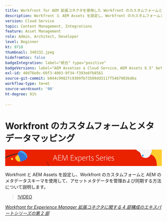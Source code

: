 ```yaml
---
title: Workfront for AEM 拡張コネクタを使用した Workfront のカスタムフォームとメタデータのマッピング
description: Workfront と AEM Assets を設定し、Workfront のカスタムフォームと AEM のメタデータスキーマを使用して、アセットメタデータを管理および同期する方法について説明します。
version: Cloud Service
topic: Content Management, Integrations
feature: Asset Management
role: Admin, Architect, Developer
level: Beginner
kt: 9718
thumbnail: 340332.jpeg
hidefromtoc: false
badgeIntegration: label="統合" type="positive"
badgeVersions: label="AEM Assetsas a Cloud Service、AEM Assets 6.5" before-title="false"
exl-id: 40d76e0c-69f3-4003-9f34-f393e6fb8561
source-git-commit: b044c9982fc9309fb73509dd3117f5467903bd6a
workflow-type: tm+mt
source-wordcount: '90'
ht-degree: 91%

---
```


# Workfront のカスタムフォームとメタデータマッピング

![AEM エキスパートシリーズ](./assets/banner.png)

Workfront と AEM Assets を設定し、Workfront のカスタムフォームと AEM のメタデータスキーマを使用して、アセットメタデータを管理および同期する方法について説明します。

>[!VIDEO](https://video.tv.adobe.com/v/340332?quality=12&learn=on)

_[Workfront for Experience Manager 拡張コネクタに関する 4 部構成のエキスパートシリーズの第 2 部](./overview.md)_
